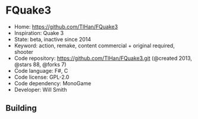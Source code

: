 # FQuake3

- Home: https://github.com/TIHan/FQuake3
- Inspiration: Quake 3
- State: beta, inactive since 2014
- Keyword: action, remake, content commercial + original required, shooter
- Code repository: https://github.com/TIHan/FQuake3.git (@created 2013, @stars 88, @forks 7)
- Code language: F#, C
- Code license: GPL-2.0
- Code dependency: MonoGame
- Developer: Will Smith

## Building
